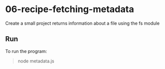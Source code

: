 # 06-recipe-fetching-metadata

Create a small project returns information about a file using the fs module

## Run

To run the program:

> node metadata.js
